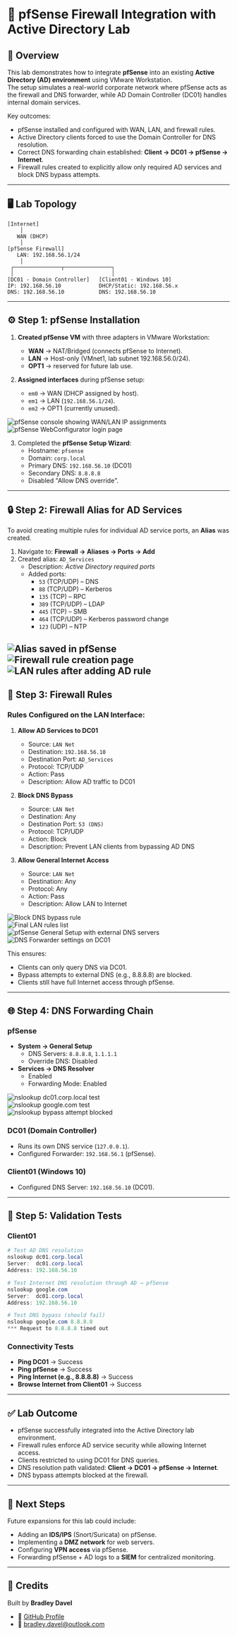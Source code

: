 # 🔐 pfSense Firewall Integration with Active Directory Lab

## 📖 Overview
This lab demonstrates how to integrate **pfSense** into an existing **Active Directory (AD) environment** using VMware Workstation.  
The setup simulates a real-world corporate network where pfSense acts as the firewall and DNS forwarder, while AD Domain Controller (DC01) handles internal domain services.

Key outcomes:
- pfSense installed and configured with WAN, LAN, and firewall rules.
- Active Directory clients forced to use the Domain Controller for DNS resolution.
- Correct DNS forwarding chain established: **Client → DC01 → pfSense → Internet**.
- Firewall rules created to explicitly allow only required AD services and block DNS bypass attempts.

---

## 🖥️ Lab Topology

```
[Internet]
    │
   WAN (DHCP)
    │
[pfSense Firewall]
   LAN: 192.168.56.1/24
    │
 ┌───────────────┬───────────────┐
 │                               │
[DC01 - Domain Controller]   [Client01 - Windows 10]
IP: 192.168.56.10            DHCP/Static: 192.168.56.x
DNS: 192.168.56.10           DNS: 192.168.56.10
```

---

## ⚙️ Step 1: pfSense Installation

1. **Created pfSense VM** with three adapters in VMware Workstation:
   - **WAN** → NAT/Bridged (connects pfSense to Internet).
   - **LAN** → Host-only (VMnet1, lab subnet 192.168.56.0/24).
   - **OPT1** → reserved for future lab use.

2. **Assigned interfaces** during pfSense setup:
   - `em0` → WAN (DHCP assigned by host).
   - `em1` → LAN (`192.168.56.1/24`).
   - `em2` → OPT1 (currently unused).

![pfSense console showing WAN/LAN IP assignments](images/1.png)  
![pfSense WebConfigurator login page](images/2.png)  

3. Completed the **pfSense Setup Wizard**:
   - Hostname: `pfsense`
   - Domain: `corp.local`
   - Primary DNS: `192.168.56.10` (DC01)
   - Secondary DNS: `8.8.8.8`
   - Disabled "Allow DNS override".


---

## 🔒 Step 2: Firewall Alias for AD Services

To avoid creating multiple rules for individual AD service ports, an **Alias** was created.

1. Navigate to: **Firewall → Aliases → Ports → Add**  
2. Created alias: `AD_Services`  
   - Description: *Active Directory required ports*  
   - Added ports:  
     - `53` (TCP/UDP) – DNS  
     - `88` (TCP/UDP) – Kerberos  
     - `135` (TCP) – RPC  
     - `389` (TCP/UDP) – LDAP  
     - `445` (TCP) – SMB  
     - `464` (TCP/UDP) – Kerberos password change  
     - `123` (UDP) – NTP  

![Alias saved in pfSense](images/4.png)  
![Firewall rule creation page](images/5.png)
![LAN rules after adding AD rule](images/6.png) 
---

## 🔐 Step 3: Firewall Rules

### Rules Configured on the **LAN Interface**:

1. **Allow AD Services to DC01**
   - Source: `LAN Net`
   - Destination: `192.168.56.10`
   - Destination Port: `AD_Services`
   - Protocol: TCP/UDP
   - Action: Pass
   - Description: Allow AD traffic to DC01  

2. **Block DNS Bypass**
   - Source: `LAN Net`
   - Destination: Any
   - Destination Port: `53 (DNS)`
   - Protocol: TCP/UDP
   - Action: Block
   - Description: Prevent LAN clients from bypassing AD DNS  

3. **Allow General Internet Access**
   - Source: `LAN Net`
   - Destination: Any
   - Protocol: Any
   - Action: Pass
   - Description: Allow LAN to Internet  


 
![Block DNS bypass rule](images/7.png)  
![Final LAN rules list](images/8.png)  
![pfSense General Setup with external DNS servers](images/9.png) 
![DNS Forwarder settings on DC01](images/10.png)  

This ensures:  
- Clients can only query DNS via DC01.  
- Bypass attempts to external DNS (e.g., 8.8.8.8) are blocked.  
- Clients still have full Internet access through pfSense.  

---

## 🌐 Step 4: DNS Forwarding Chain

### pfSense
- **System → General Setup**  
  - DNS Servers: `8.8.8.8`, `1.1.1.1`  
  - Override DNS: Disabled  
- **Services → DNS Resolver**  
  - Enabled  
  - Forwarding Mode: Enabled  

![nslookup dc01.corp.local test](images/11.png)  
![nslookup google.com test](images/12.png)  
![nslookup bypass attempt blocked](images/13.png)  

### DC01 (Domain Controller)
- Runs its own DNS service (`127.0.0.1`).  
- Configured Forwarder: `192.168.56.1` (pfSense).  

### Client01 (Windows 10)
- Configured DNS Server: `192.168.56.10` (DC01).  

---

## 🧪 Step 5: Validation Tests

### Client01
```powershell
# Test AD DNS resolution
nslookup dc01.corp.local
Server:  dc01.corp.local
Address: 192.168.56.10

# Test Internet DNS resolution through AD → pfSense
nslookup google.com
Server:  dc01.corp.local
Address: 192.168.56.10

# Test DNS bypass (should fail)
nslookup google.com 8.8.8.8
*** Request to 8.8.8.8 timed out
```

### Connectivity Tests
- **Ping DC01** → Success  
- **Ping pfSense** → Success  
- **Ping Internet (e.g., 8.8.8.8)** → Success  
- **Browse Internet from Client01** → Success  

---

## ✅ Lab Outcome

- pfSense successfully integrated into the Active Directory lab environment.  
- Firewall rules enforce AD service security while allowing Internet access.  
- Clients restricted to using DC01 for DNS queries.  
- DNS resolution path validated: **Client → DC01 → pfSense → Internet**.  
- DNS bypass attempts blocked at the firewall.  

---

## 📌 Next Steps

Future expansions for this lab could include:  
- Adding an **IDS/IPS** (Snort/Suricata) on pfSense.  
- Implementing a **DMZ network** for web servers.  
- Configuring **VPN access** via pfSense.  
- Forwarding pfSense + AD logs to a **SIEM** for centralized monitoring.  

---

## 🙌 Credits
Built by **Bradley Davel**  
- 🔗 [GitHub Profile](https://github.com/BradleyDavel)  
- 📧 bradley.davel@outlook.com
